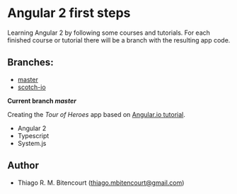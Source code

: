 # Angular 2 first steps

Learning Angular 2 by following some courses and tutorials. 
For each finished course or tutorial there will be a branch with the resulting app code. 

## Branches:
- [master](https://github.com/thiagobitencourt/ng2-tour/tree/master)
- [scotch-io](https://github.com/thiagobitencourt/ng2-tour/tree/scotch-io)


__Current branch *master*__

Creating the *Tour of Heroes* app based on [Angular.io tutorial](https://angular.io/docs/ts/latest/tutorial/). 

- Angular 2
- Typescript
- System.js

## Author
- Thiago R. M. Bitencourt (<thiago.mbitencourt@gmail.com>)